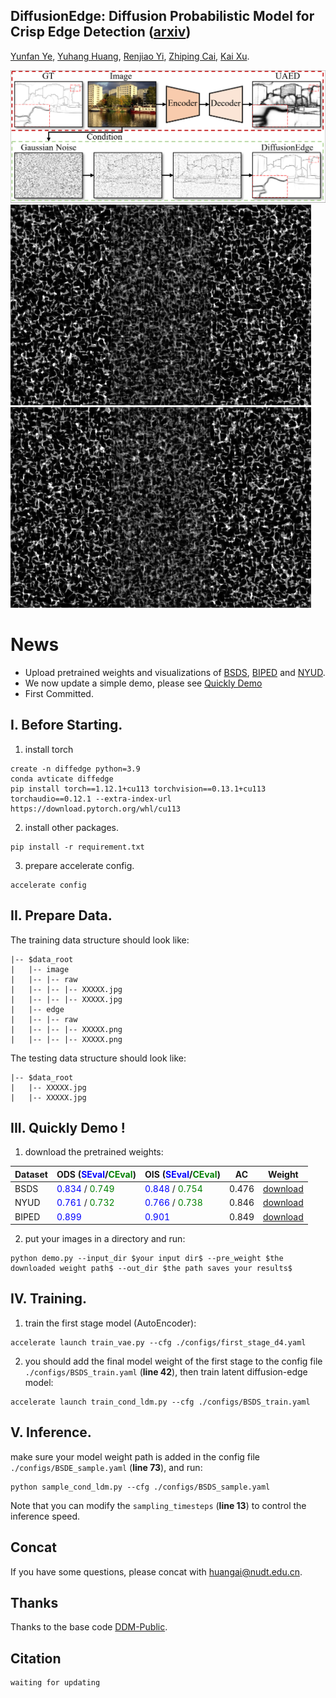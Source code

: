 ## DiffusionEdge: Diffusion Probabilistic Model for Crisp Edge Detection  ([arxiv]())
[Yunfan Ye](https://yunfan1202.github.io), [Yuhang Huang](https://github.com/GuHuangAI), [Renjiao Yi](https://renjiaoyi.github.io/), [Zhiping Cai](), [Kai Xu](http://kevinkaixu.net/index.html).

![Teaser](assets/teaser.png)
![](assets/denoising_process/3063/test.gif)
![](assets/denoising_process/5096/test.gif)

# News
- Upload pretrained weights and visualizations of
  [BSDS](https://github.com/GuHuangAI/DiffusionEdge/releases/download/v1/results_bsds_stride240_step5.zip),
  [BIPED](https://github.com/GuHuangAI/DiffusionEdge/releases/download/v1/results_biped_stride240_step5.zip) and
  [NYUD](https://github.com/GuHuangAI/DiffusionEdge/releases/download/v1/results_nyud_stride240_step5.zip).
- We now update a simple demo, please see [Quickly Demo](#iii-quickly-demo-)
- First Committed. 

## I. Before Starting.
1. install torch
~~~
create -n diffedge python=3.9
conda avticate diffedge
pip install torch==1.12.1+cu113 torchvision==0.13.1+cu113 torchaudio==0.12.1 --extra-index-url https://download.pytorch.org/whl/cu113
~~~
2. install other packages.
~~~
pip install -r requirement.txt
~~~
3. prepare accelerate config.
~~~
accelerate config
~~~

## II. Prepare Data.
The training data structure should look like:
```commandline
|-- $data_root
|   |-- image
|   |-- |-- raw
|   |-- |-- |-- XXXXX.jpg
|   |-- |-- |-- XXXXX.jpg
|   |-- edge
|   |-- |-- raw
|   |-- |-- |-- XXXXX.png
|   |-- |-- |-- XXXXX.png
```
The testing data structure should look like:
```commandline
|-- $data_root
|   |-- XXXXX.jpg
|   |-- XXXXX.jpg
```

## III. Quickly Demo !
1. download the pretrained weights:  

| Dataset | ODS (<font color=blue>SEval</font>/<font color=green>CEval</font>) | OIS (<font color=blue>SEval</font>/<font color=green>CEval</font>) | AC    | Weight                                                                                 |
|---------|--------------------------------------------------------------------|--------------------------------------------------------------------|-------|----------------------------------------------------------------------------------------|
| BSDS    | <font color=blue>0.834</font> / <font color=green>0.749</font>     | <font color=blue>0.848</font> / <font color=green>0.754</font>     | 0.476 | [download](https://github.com/GuHuangAI/DiffusionEdge/releases/download/v1.1/bsds.pt)  |
| NYUD    | <font color=blue>0.761</font> / <font color=green>0.732</font>     | <font color=blue>0.766</font> / <font color=green>0.738</font>     | 0.846 | [download](https://github.com/GuHuangAI/DiffusionEdge/releases/download/v1.1/biped.pt) |\
| BIPED   | <font color=blue>0.899</font>                                      | <font color=blue>0.901</font>                                      | 0.849 | [download](https://github.com/GuHuangAI/DiffusionEdge/releases/download/v1.1/nyud.pt)  |

2. put your images in a directory and run:
~~~
python demo.py --input_dir $your input dir$ --pre_weight $the downloaded weight path$ --out_dir $the path saves your results$
~~~

## IV. Training.
1. train the first stage model (AutoEncoder):
~~~
accelerate launch train_vae.py --cfg ./configs/first_stage_d4.yaml
~~~
2. you should add the final model weight of the first stage to the config file `./configs/BSDS_train.yaml` (**line 42**), then train latent diffusion-edge model:
~~~
accelerate launch train_cond_ldm.py --cfg ./configs/BSDS_train.yaml
~~~

## V. Inference.
make sure your model weight path is added in the config file `./configs/BSDE_sample.yaml` (**line 73**), and run:
~~~
python sample_cond_ldm.py --cfg ./configs/BSDS_sample.yaml
~~~
Note that you can modify the `sampling_timesteps` (**line 13**) to control the inference speed.

## Concat
If you have some questions, please concat with huangai@nudt.edu.cn.
## Thanks
Thanks to the base code [DDM-Public](https://github.com/GuHuangAI/DDM-Public).
## Citation
~~~
waiting for updating
~~~